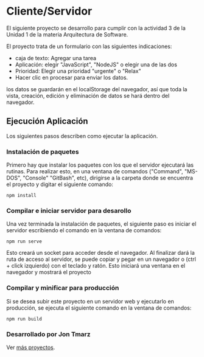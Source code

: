 # Cliente/Servidor
El siguiente proyecto se desarrollo para cumplir con la actividad 3 de la Unidad 1 de la materia Arquitectura de Software.

El proyecto trata de un formulario con las siguientes indicaciones:

- caja de texto: Agregar una tarea
- Aplicación: elegir "JavaScript", "NodeJS" o elegir una de las dos
- Prioridad: Elegir una prioridad "urgente" o "Relax"
- Hacer clic en procesar para enviar los datos.

los datos se guardarán en el localStorage del navegador, así que toda la vista, creación, edición y eliminación de datos se hará dentro del navegador.

## Ejecución Aplicación
Los siguientes pasos describen como ejecutar la aplicación.
### Instalación de paquetes
Primero hay que instalar los paquetes con los que el servidor ejecutará las rutinas. Para realizar esto, en una ventana de comandos ("Command", "MS-DOS", "Console" "GitBash", etc), dirigirse a la carpeta donde se encuentra el proyecto y digitar el siguiente comando:
```
npm install
```

### Compilar e iniciar servidor para desarollo
Una vez terminada la instalación de paquetes, el siguiente paso es iniciar el servidor escribiendo el comando en la ventana de comandos:
```
npm run serve
```
Esto creará un socket para acceder desde el navegador. Al finalizar dará la ruta de acceso al servidor, se puede copiar y pegar en un navegador o (ctrl + click izquierdo) con el teclado y ratón. Esto iniciará una ventana en el navegador y mostrará el proyecto

### Compilar y minificar para producción
Si se desea subir este proyecto en un servidor web y ejecutarlo en producción, se ejecuta el siguiente comando en la ventana de comandos:
```
npm run build
```

### Desarrollado por Jon Tmarz
Ver [más proyectos](https://github.com/Jonedi).

